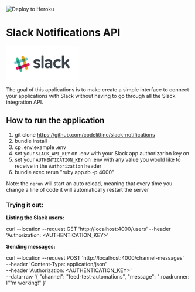 ![Deploy to Heroku](https://github.com/codelittinc/slack-notifications/workflows/Deploy%20to%20Heroku/badge.svg)

Slack Notifications API
=================

![](slack.png)

The goal of this applications is to make create a simple interface to connect your applications with Slack without having to go through all the Slack integration API.

## How to run the application

1. git clone https://github.com/codelittinc/slack-notifications
2. bundle install
4. cp .env.example .env
3. set your `SLACK_API_KEY` on .env with your Slack app authorizarion key on
4. set your `AUTHENTICATION_KEY` on .env with any value you would like to receive in the `Authorization` header
5. bundle exec rerun "ruby app.rb -p 4000"

Note: the `rerun` will start an auto reload, meaning that every time you change a line of code it will automatically restart the server

### Trying it out:

**Listing the Slack users:**

curl --location --request GET 'http://localhost:4000/users' --header 'Authorization: <AUTHENTICATION_KEY>'

**Sending messages:**

curl --location --request POST 'http://localhost:4000/channel-messages' \
--header 'Content-Type: application/json' \
--header 'Authorization: <AUTHENTICATION_KEY>' \
--data-raw '{
	"channel": "feed-test-automations",
	"message": ":roadrunner: I'\''m working!"
}'
